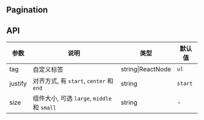 ## Pagination

## API

| 参数 | 说明 | 类型 | 默认值 |
| --- | --- | --- | --- |
| tag | 自定义标签 | string\|ReactNode | `ul` |
| justify | 对齐方式, 有 `start`, `center` 和 `end` | string | `start` |
| size | 组件大小, 可选 `large`, `middle` 和 `small` | string | - |

